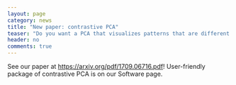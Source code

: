 ```yaml
---
layout: page
category: news
title: "New paper: contrastive PCA"
teaser: "Do you want a PCA that visualizes patterns that are different between datasets?"
header: no
comments: true
---
```

See our paper at https://arxiv.org/pdf/1709.06716.pdf! User-friendly package of contrastive PCA is on our Software page. 
